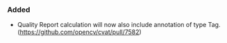 ### Added

- Quality Report calculation will now also include annotation of type Tag.
  (<https://github.com/opencv/cvat/pull/7582>)
